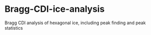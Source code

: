 # Bragg-CDI-ice-analysis
Bragg CDI analysis of hexagonal ice, including peak finding and peak statistics
